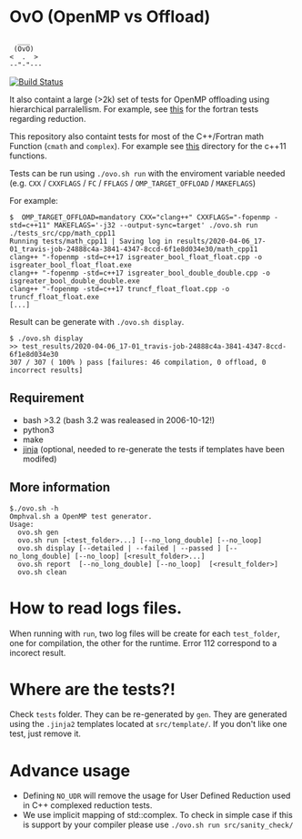 # OvO (OpenMP vs Offload)

```
  ___
 (OvO)
<  .  >
--"-"---
```

[![Build Status](https://travis-ci.org/TApplencourt/OvO.svg?branch=master)](https://travis-ci.org/TApplencourt/OvO)

It also containt a large (>2k) set of tests for OpenMP offloading using hierarchical parralellism. For example, see [this](https://github.com/TApplencourt/OvO/tree/master/test_src/fortran/hierarchical_parallelism/reduction) for the fortran tests regarding reduction.

This repository also containt tests for most of the C++/Fortran math Function (`cmath` and `complex`). For example see [this](https://github.com/TApplencourt/OvO/tree/master/test_src/cpp/math_cpp11) directory for the c++11 functions.

Tests can be run using `./ovo.sh run` with the enviroment variable needed (e.g. `CXX` / `CXXFLAGS` / `FC` / `FFLAGS` / `OMP_TARGET_OFFLOAD` / `MAKEFLAGS`) 

For example:
```
$  OMP_TARGET_OFFLOAD=mandatory CXX="clang++" CXXFLAGS="-fopenmp -std=c++11" MAKEFLAGS='-j32 --output-sync=target' ./ovo.sh run ./tests_src/cpp/math_cpp11
Running tests/math_cpp11 | Saving log in results/2020-04-06_17-01_travis-job-24888c4a-3841-4347-8ccd-6f1e8d034e30/math_cpp11
clang++ "-fopenmp -std=c++17 isgreater_bool_float_float.cpp -o isgreater_bool_float_float.exe
clang++ "-fopenmp -std=c++17 isgreater_bool_double_double.cpp -o isgreater_bool_double_double.exe
clang++ "-fopenmp -std=c++17 truncf_float_float.cpp -o truncf_float_float.exe
[...]
```

Result can be generate with `./ovo.sh display`.

```
$ ./ovo.sh display
>> test_results/2020-04-06_17-01_travis-job-24888c4a-3841-4347-8ccd-6f1e8d034e30
307 / 307 ( 100% ) pass [failures: 46 compilation, 0 offload, 0 incorrect results]
```

## Requirement
 - bash >3.2 (bash 3.2 was realeased in 2006-10-12!)
 - python3
 - make
 - [jinja](https://jinja.palletsprojects.com/en/2.11.x/) (optional,  needed to re-generate the tests if templates have been modifed)
 
## More information

```
$./ovo.sh -h
Omphval.sh a OpenMP test generator.
Usage:
  ovo.sh gen
  ovo.sh run [<test_folder>...] [--no_long_double] [--no_loop]
  ovo.sh display [--detailed | --failed | --passed ] [--no_long_double] [--no_loop] [<result_folder>...]
  ovo.sh report  [--no_long_double] [--no_loop]  [<result_folder>]
  ovo.sh clean
```

# How to read logs files.

When running with `run`, two log files will be create for each `test_folder`, one for compilation, the other for the runtime. 
Error 112 correspond to a incorect result.
 

# Where are the tests?!

Check `tests` folder. They can be re-generated by `gen`.
They are generated using the `.jinja2` templates located at `src/template/`.
If you don't like one test, just remove it.


# Advance usage

 - Defining `NO_UDR` will remove the usage for User Defined Reduction used in C++ complexed reduction tests.
 - We use implicit mapping of std::complex. To check in simple case if this is support by your compiler please use `./ovo.sh run src/sanity_check/`  
